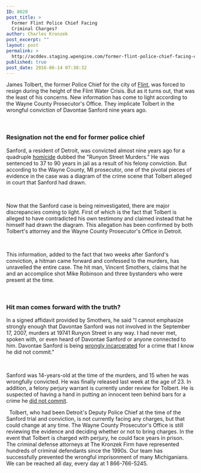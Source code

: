 ```yaml
---
ID: 8020
post_title: >
  Former Flint Police Chief Facing
  Criminal Charges?
author: Charles Kronzek
post_excerpt: ""
layout: post
permalink: >
  http://acddev.staging.wpengine.com/former-flint-police-chief-facing-criminal-charges.html
published: true
post_date: 2016-06-14 07:30:32
---
```

<span style="font-weight: 400;">James Tolbert, the former Police Chief for the city of </span><a href="https://www.cityofflint.com/" target="_blank"><span style="font-weight: 400;">Flint</span></a><span style="font-weight: 400;">, was forced to resign during the height of the Flint Water Crisis. But as it turns out, that was the least of his concerns. New information has come to light according to the Wayne County Prosecutor's Office. They implicate Tolbert in the wrongful conviction of Davontae Sanford nine years ago.</span>

&nbsp;
<h3>Resignation not the end for former police chief</h3>
<span style="font-weight: 400;">Sanford, a resident of Detroit, was convicted almost nine years ago for a quadruple </span><a href="http://acddev.staging.wpengine.com/homicide.html" target="_blank"><span style="font-weight: 400;">homicide</span></a><span style="font-weight: 400;"> dubbed the "Runyon Street Murders." He was sentenced to 37 to 90 years in jail as a result of his felony conviction. But according to the Wayne County, MI prosecutor, one of the pivotal pieces of evidence in the case was a diagram of the crime scene that Tolbert alleged in court that Sanford had drawn.</span>

&nbsp;

<span style="font-weight: 400;">Now that the Sanford case is being reinvestigated, there are major discrepancies coming to light. First of which is the fact that Tolbert is alleged to have contradicted his own testimony and claimed instead that he himself had drawn the diagram. This allegation has been confirmed by both Tolbert's attorney and the Wayne County Prosecutor's Office in Detroit. </span>

&nbsp;

<span style="font-weight: 400;">This information, added to the fact that two weeks after Sanford's conviction, a hitman came forward and confessed to the murders, has unravelled the entire case. The hit man, Vincent Smothers, claims that he and an accomplice shot Mike Robinson and three bystanders who were present at the time. </span>

&nbsp;
<h3>Hit man comes forward with the truth?</h3>
<span style="font-weight: 400;">In a signed affidavit provided by Smothers, he said "I cannot emphasize strongly enough that Davontae Sanford was not involved in the September 17, 2007, murders at 19741 Runyon Street in any way. I had never met, spoken with, or even heard of Davontae Sanford or anyone connected to him. Davontae Sanford is being </span><a href="http://acddev.staging.wpengine.com/police-mistakes.html" target="_blank"><span style="font-weight: 400;">wrongly incarcerated</span></a><span style="font-weight: 400;"> for a crime that I know he did not commit."</span>

&nbsp;

<span style="font-weight: 400;">Sanford was 14-years-old at the time of the murders, and 15 when he was wrongfully convicted. He was finally released last week at the age of 23. In addition, a felony perjury warrant is currently under review for Tolbert. He is suspected of having a hand in putting an innocent teen behind bars for a crime he </span><a href="http://acddev.staging.wpengine.com/cop-secrets.html" target="_blank"><span style="font-weight: 400;">did not commit</span></a><span style="font-weight: 400;">.</span>

&nbsp;
<span style="font-weight: 400;">Tolbert, who had been Detroit's Deputy Police Chief at the time of the Sanford trial and conviction, is not currently facing any charges, but that could change at any time. The Wayne County Prosecutor's Office is still reviewing the evidence and deciding whether or not to bring charges. In the event that Tolbert is charged with perjury, he could face years in prison. The criminal defense attorneys at The Kronzek Firm have represented hundreds of criminal defendants since the 1990s. Our team has successfully prevented the wrongful imprisonment of many Michiganians. We can be reached all day, every day at 1 866-766-5245.</span>